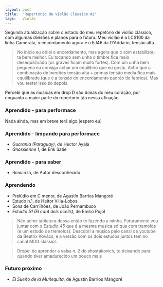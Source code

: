 ```yaml
---
layout: post
title:  "Repertório de violão Clássico #2"
tags:   Violão
---
```


Segunda atualização sobre o estado do meu repetório de violão clássico, com algumas divisões e planos para o futuro. Meu violão é o LCS100 da linha Camerata, o encordamento agora é o EJ46 da D'Addario, tensão alta.

> No inicio eu odiei o encordamento, mas agora que o som estabilizou ta bem melhor. Eu tocando sem unha o timbre fica meio desequilibrado (os graves ficam muito fortes). Com um unha bem pequena eu consigo achar um equilibrio que eu gosto. Acho que a combinação de bordões tensão alta + primas tensão media fica mais equilibrado (que é a tensão do encordamento padrão de fabrica). Mas vou testar isso śo depois.

Percebi que as musicas em drop D são donas do meu coração, por enquanto a maior parte do repertorio tão nessa afinação.

### Aprendido - para performace

Nada ainda, mas em breve terá algo (espero eu)

### Aprendido - limpando para performace

- *Guarania (Paraguay)*, de Hector Ayala
- *Gnossienne 1*, de Erik Satie

### Aprendido - para saber

- Romanza, de Autor desconhecido

### Aprendendo

- Prelúdio em C menor, de Agustín Barrios Mangoré
- Estudo n.1, de Heitor Villa-Lobos
- Sons de Carrilhões, de João Pernambuco
- *Estudio 51 (El cant dels ocells)*, de Emilio Pujol

> Não achei tablatura dessa então to fazendo a minha. Futuramente vou juntar com o *Estudio 45* que é a mesma musica só que com tremolos (é um estudo de tremolos). Descobri a musica pelo canal de youtube da Beatrix Kovács, e a versão com os dois estudos juntos tem no canal MDG classics

> Dropei de aprender a valsa n. 2 do shostakovich, to deixando para quando tiver amadurecido um pouco mais

### Futuro próximo

- *El Sueño de la Muñequita*, de Agustín Barrios Mangoré


